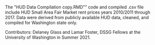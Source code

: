 

The "HUD Data Compilation copy.RMD"" code and compiled .csv file include HUD Small Area Fair Market rent prices years 2010/2011 through 2017. Data were derived from publicly available HUD data, cleaned, and compiled for Washington state only. 

Contributors: Delaney Glass and Lamar Foster, DSSG Fellows at the University of Washington in Summer 2021.